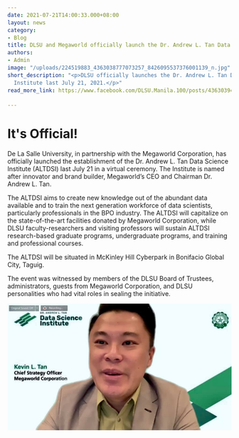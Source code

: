```yaml
---
date: 2021-07-21T14:00:33.000+08:00
layout: news
category:
- Blog
title: DLSU and Megaworld officially launch the Dr. Andrew L. Tan Data Science Institute
authors:
- Admin
image: "/uploads/224519883_4363038777073257_8426095537376001139_n.jpg"
short_description: "<p>DLSU officially launches the Dr. Andrew L. Tan Data Science
  Institute last July 21, 2021.</p>"
read_more_link: https://www.facebook.com/DLSU.Manila.100/posts/4363039473739854

---
```

# It's Official!

De La Salle University, in partnership with the Megaworld Corporation, has officially launched the establishment of the Dr. Andrew L. Tan Data Science Institute (ALTDSI) last July 21 in a virtual ceremony. The Institute is named after innovator and brand builder, Megaworld’s CEO and Chairman Dr. Andrew L. Tan.

The ALTDSI aims to create new knowledge out of the abundant data available and to train the next generation workforce of data scientists, particularly professionals in the BPO industry. The ALTDSI will capitalize on the state-of-the-art facilities donated by Megaworld Corporation, while DLSU faculty-researchers and visiting professors will sustain ALTDSI research-based graduate programs, undergraduate programs, and training and professional courses.

The ALTDSI will be situated in McKinley Hill Cyberpark in Bonifacio Global City, Taguig.

The event was witnessed by members of the DLSU Board of Trustees, administrators, guests from Megaworld Corporation, and DLSU personalities who had vital roles in sealing the initiative.

![](/uploads/224847900_4363038687073266_3307880295510412024_n.jpg)